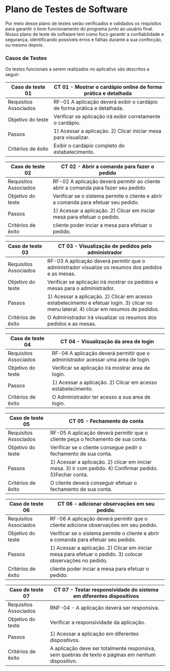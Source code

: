 # Plano de Testes de Software


Por meio desse plano de testes serão verificados e validados os requisitos para garantir o bom funcionamento do programa junto ao usuário final. Nosso plano de teste de software tem como foco garantir a confiabilidade e segurança, identificando possíveis erros e falhas durante a sua confecção, ou mesmo depois.
 
### Casos de Testes
Os testes funcionais a serem realizados no aplicativo são descritos a seguir:


|Caso de teste 01     | CT 01 - Mostrar o cardápio online de forma prática e detalhada|
|-------|-------------------------
|Requisitos Associados | 	 RF-01 A aplicação deverá exibir o cardápio de forma prática e detalhada.
|Objetivo do teste| Verificar se aplicação irá exibir corretamente o cardápio.|
|Passos |	1) Acessar a aplicação. 2) Clicar iniciar mesa para visualizar.  |
|Critérios de êxito| Exibir o cardápio completo do estabelecimento. |

|Caso de teste 02     | CT 02 - Abrir a comanda para fazer o pedido |
|-------|-------------------------
|Requisitos Associados | 	 RF-02 A aplicação deverá permitir ao cliente abrir a comanda para fazer seu pedido.
|Objetivo do teste|  Verificar se o sistema permite o cliente e abrir a comanda para efetuar seu pedido. |
|Passos |	1) Acessar a aplicação. 2) Clicar em iniciar mesa para efetuar o pedido. |
|Critérios de êxito| cliente poder inciar a mesa para efetuar o pedido. |

|Caso de teste 03     | CT 03 -  Visualização de pedidos pelo administrador |
|-------|-------------------------
|Requisitos Associados | 	 RF-03 A aplicação deverá permitir que o administrador visualize os resumos dos pedidos e as mesas.
|Objetivo do teste| Verificar se aplicação irá mostrar os pedidos e mesas para o administrador.  |
|Passos |	1) Acessar a aplicação. 2) Clicar em acesso estabelecimento e  efetuar login. 3) clicar no menu lateral. 4) clicar em resumos de pedidos. |
|Critérios de êxito| O Administrador irá visualizar os resumos dos pedidos e as mesas. |

|Caso de teste 04     | CT 04 -  Visualização da area de login |
|-------|-------------------------
|Requisitos Associados | RF-04	 A aplicação deverá permitir que o administrador acessar uma area de login.
|Objetivo do teste| Verificar se aplicação irá mostrar area de login.  |
|Passos |	1) Acessar a aplicação. 2) Clicar em acesso estabelecimento.|
|Critérios de êxito| O Administrador ter acesso a sua area de login. |

|Caso de teste 05     | CT 05 -  Fechamento de conta |
|-------|-------------------------
|Requisitos Associados | 	RF-05 A aplicação deverá permitir que o cliente peça o fechamento de sua conta.
|Objetivo do teste| Verificar se o cliente consegue pedir o fechamento de sua conta.|
|Passos |	1) Acessar a aplicação.	2) clicar em iniciar mesa. 3) ir com pedido. 4) Confirmar pedido. 5)Fechar conta.|
|Critérios de êxito| O cliente deverá conseguir efetuar o fechamento de sua conta. |

|Caso de teste 06     | CT 06 - adicionar observações em seu pedido. |
|-------|-------------------------
|Requisitos Associados | 	 RF-06 A aplicação deverá permitir que o cliente adicione observações em seu pedido. |
|Objetivo do teste|  Verificar se o sistema permite o cliente e abrir a comanda para efetuar seu pedido. |
|Passos |	1) Acessar a aplicação. 2) Clicar em iniciar mesa para efetuar o pedido. 3) colocar observações no pedido. |
|Critérios de êxito| cliente poder inciar a mesa para efetuar o pedido. |

|Caso de teste 07   | CT 07 - Testar responsividade do sistema em diferentes dispositivos |
|-------|-------------------------
|Requisitos Associados | 	 RNF-04 - A aplicação deverá ser responsiva.
|Objetivo do teste| Verificar a responsividade da aplicação. |
|Passos |	1) Acessar a aplicação em diferentes dispositivos.|
|Critérios de êxito| A aplicação deve ser totalmente responsiva, sem quebras de texto e páginas em nenhum dispositivo. |


